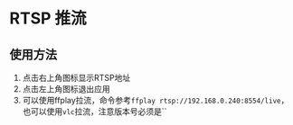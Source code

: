 # RTSP 推流

## 使用方法
1. 点击右上角图标显示RTSP地址
2. 点击左上角图标退出应用
3. 可以使用ffplay拉流，命令参考`ffplay rtsp://192.168.0.240:8554/live`， 也可以使用`vlc`拉流，注意版本号必须是``